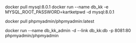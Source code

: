 docker pull mysql:8.0.1
docker run --name db_kk -e MYSQL_ROOT_PASSWORD=kartketpwd -d mysql:8.0.1

docker pull phpmyadmin/phpmyadmin:latest

docker run --name db_kk_admin -d --link db_kk:db -p 8081:80 phpmyadmin/phpmyadmin
